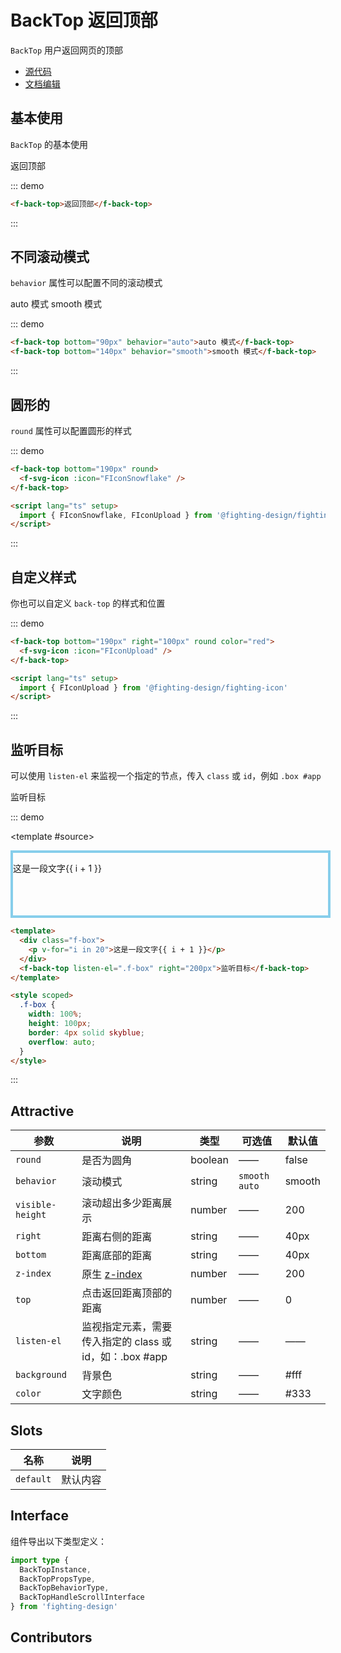 # BackTop 返回顶部

`BackTop` 用户返回网页的顶部

- [源代码](https://github.com/FightingDesign/fighting-design/tree/master/packages/fighting-design/back-top)
- [文档编辑](https://github.com/FightingDesign/fighting-design/blob/master/docs/docs/components/back-top.md)

## 基本使用

`BackTop` 的基本使用

<f-back-top>返回顶部</f-back-top>

::: demo

```html
<f-back-top>返回顶部</f-back-top>
```

:::

## 不同滚动模式

`behavior` 属性可以配置不同的滚动模式

<f-back-top bottom="90px" behavior="auto">auto 模式</f-back-top>
<f-back-top bottom="140px" behavior="smooth">smooth 模式</f-back-top>

::: demo

```html
<f-back-top bottom="90px" behavior="auto">auto 模式</f-back-top>
<f-back-top bottom="140px" behavior="smooth">smooth 模式</f-back-top>
```

:::

## 圆形的

`round` 属性可以配置圆形的样式

<f-back-top bottom="190px" round>
  <f-svg-icon :icon="FIconSnowflake" />
</f-back-top>

::: demo

```html
<f-back-top bottom="190px" round>
  <f-svg-icon :icon="FIconSnowflake" />
</f-back-top>

<script lang="ts" setup>
  import { FIconSnowflake, FIconUpload } from '@fighting-design/fighting-icon'
</script>
```

:::

## 自定义样式

你也可以自定义 `back-top` 的样式和位置

<f-back-top bottom="190px" right="100px" round color="red">
  <f-svg-icon :icon="FIconUpload" />
</f-back-top>

::: demo

```html
<f-back-top bottom="190px" right="100px" round color="red">
  <f-svg-icon :icon="FIconUpload" />
</f-back-top>

<script lang="ts" setup>
  import { FIconUpload } from '@fighting-design/fighting-icon'
</script>
```

:::

## 监听目标

可以使用 `listen-el` 来监视一个指定的节点，传入 `class` 或 `id`，例如 `.box #app`

<f-back-top listen-el=".f-box" right="200px">监听目标</f-back-top>

::: demo

<template #source>

<div class="f-box">
<p v-for="i in 20">这是一段文字{{ i + 1 }}</p>
</div>
</template>

```html
<template>
  <div class="f-box">
    <p v-for="i in 20">这是一段文字{{ i + 1 }}</p>
  </div>
  <f-back-top listen-el=".f-box" right="200px">监听目标</f-back-top>
</template>

<style scoped>
  .f-box {
    width: 100%;
    height: 100px;
    border: 4px solid skyblue;
    overflow: auto;
  }
</style>
```

:::

## Attractive

| 参数             | 说明                                                                     | 类型    | 可选值          | 默认值 |
| ---------------- | ------------------------------------------------------------------------ | ------- | --------------- | ------ |
| `round`          | 是否为圆角                                                               | boolean | ——              | false  |
| `behavior`       | 滚动模式                                                                 | string  | `smooth` `auto` | smooth |
| `visible-height` | 滚动超出多少距离展示                                                     | number  | ——              | 200    |
| `right`          | 距离右侧的距离                                                           | string  | ——              | 40px   |
| `bottom`         | 距离底部的距离                                                           | string  | ——              | 40px   |
| `z-index`        | 原生 [z-index](https://developer.mozilla.org/zh-CN/docs/Web/CSS/z-index) | number  | ——              | 200    |
| `top`            | 点击返回距离顶部的距离                                                   | number  | ——              | 0      |
| `listen-el`      | 监视指定元素，需要传入指定的 class 或 id，如：.box #app                  | string  | ——              | ——     |
| `background`     | 背景色                                                                   | string  | ——              | #fff   |
| `color`          | 文字颜色                                                                 | string  | ——              | #333   |

## Slots

| 名称      | 说明     |
| --------- | -------- |
| `default` | 默认内容 |

## Interface

组件导出以下类型定义：

```ts
import type {
  BackTopInstance,
  BackTopPropsType,
  BackTopBehaviorType,
  BackTopHandleScrollInterface
} from 'fighting-design'
```

## Contributors

<a href="https://github.com/Tyh2001" target="_blank">
  <f-avatar round src="https://avatars.githubusercontent.com/u/73180970?v=4" />
</a>

<a href="https://github.com/XiaoLi-sach" target="_blank">
  <f-avatar round src="https://avatars.githubusercontent.com/u/55753927?v=4" />
</a>

<script setup lang="ts">
  import { FIconSnowflake, FIconUpload } from '@fighting-design/fighting-icon'
</script>

<style scoped>
  .f-box {
    width: 100%;
    height: 100px;
    border: 4px solid skyblue;
    overflow: auto;
  }
</style>
